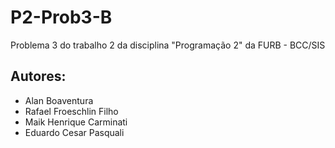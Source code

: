 # P2-Prob3-B
Problema 3 do trabalho 2 da disciplina "Programação 2" da FURB - BCC/SIS

## Autores:

* Alan Boaventura
* Rafael Froeschlin Filho
* Maik Henrique Carminati
* Eduardo Cesar Pasquali